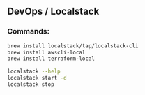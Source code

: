 ## DevOps / Localstack

### Commands:

```sh
brew install localstack/tap/localstack-cli
brew install awscli-local
brew install terraform-local

localstack --help
localstack start -d
localstack stop
```
